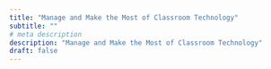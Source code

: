 ```yaml
---
title: "Manage and Make the Most of Classroom Technology"
subtitle: ""
# meta description
description: "Manage and Make the Most of Classroom Technology"
draft: false
---
```

